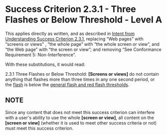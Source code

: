 # Success Criterion 2.3.1 - Three Flashes or Below Threshold - Level A

This applies directly as written, and as described in [Intent from Understanding Success Criterion 2.3.1](https://www.w3.org/WAI/WCAG22/Understanding/three-flashes-or-below-threshold#intent), replacing “Web pages” with “screens or views” , “the whole page” with “the whole screen or view”, and “the Web page” with “the screen or view”; and removing “See Conformance Requirement 5: Non-Interference”.

With these substitutions, it would read:

2.3.1 Three Flashes or Below Threshold: **[Screens or views]** do not contain anything that flashes more than three times in any one second period, or the [flash](https://www.w3.org/TR/WCAG22/#dfn-flashes) is below the [general flash and red flash thresholds](https://www.w3.org/TR/wcag2ict-22/#dfn-general-flash-and-red-flash-thresholds).

## NOTE
Since any content that does not meet this success criterion can interfere with a user's ability to use the whole **[screen or view]**, all content on the **[screen or view]** (whether it is used to meet other success criteria or not) must meet this success criterion.
